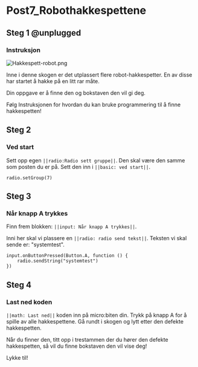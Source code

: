 # Post7_Robothakkespettene

## Steg 1 @unplugged

### Instruksjon

![Hakkespett-robot.png](https://i.postimg.cc/Kcwrp2FD/Hakkespett-robot.png)

Inne i denne skogen er det utplassert flere robot-hakkespetter. En av disse har startet å hakke på en litt rar måte. 

Din oppgave er å finne den og bokstaven den vil gi deg.

Følg Instruksjonen for hvordan du kan bruke programmering til å finne hakkespetten!

## Steg 2

### Ved start

Sett opp egen ``||radio:Radio sett gruppe||``. Den skal være den samme som posten du er på. Sett den inn i ``||basic: ved start||``.

```blocks
radio.setGroup(7)
```

## Steg 3

### Når knapp A trykkes

Finn frem blokken: ``||input: Når knapp A trykkes||``.

Inni her skal vi plassere en ``||radio: radio send tekst||``. Teksten vi skal sende er: "systemtest". 

```blocks
input.onButtonPressed(Button.A, function () {
    radio.sendString("systemtest")
})
```

## Steg 4

### Last ned koden

``||math: Last ned||`` koden inn på micro:biten din. Trykk på knapp A for å spille av alle hakkespettene. Gå rundt i skogen og lytt etter den defekte hakkespetten.

Når du finner den, titt opp i trestammen der du hører den defekte hakkespetten, så vil du finne bokstaven den vil vise deg!

Lykke til!
